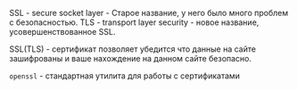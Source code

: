 SSL - secure socket layer - Старое название, у него было много проблем с безопасностью.
TLS - transport layer security - новое название, усовершенствованное SSL.

SSL(TLS) - сертификат позволяет убедится что данные на сайте зашифрованы и ваше нахождение на данном сайте безопасно.

`openssl` - стандартная утилита для работы с сертификатами

